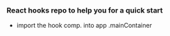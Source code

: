<h3>React hooks repo to help you for a quick start</h3>
<ul>
<li>import the hook comp. into app .mainContainer</li>
</ul>
